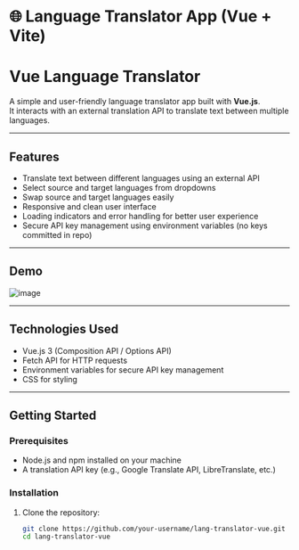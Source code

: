 # 🌐 Language Translator App (Vue + Vite)

# Vue Language Translator

A simple and user-friendly language translator app built with **Vue.js**.  
It interacts with an external translation API to translate text between multiple languages.

---

## Features

- Translate text between different languages using an external API  
- Select source and target languages from dropdowns  
- Swap source and target languages easily  
- Responsive and clean user interface  
- Loading indicators and error handling for better user experience  
- Secure API key management using environment variables (no keys committed in repo)  

---

## Demo

![image](https://github.com/user-attachments/assets/7ec3d241-bcd2-48ff-a2b6-0ee3d7d4179a)


---

## Technologies Used

- Vue.js 3 (Composition API / Options API)  
- Fetch API for HTTP requests  
- Environment variables for secure API key management  
- CSS for styling  

---

## Getting Started

### Prerequisites

- Node.js and npm installed on your machine  
- A translation API key (e.g., Google Translate API, LibreTranslate, etc.)  

### Installation

1. Clone the repository:

   ```bash
   git clone https://github.com/your-username/lang-translator-vue.git
   cd lang-translator-vue
